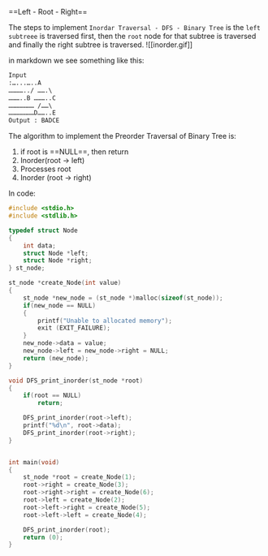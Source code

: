 ==Left - Root - Right==

The steps to implement `Inordar Traversal - DFS - Binary Tree` is the `left subtreee` is traversed first, then the `root` node for that subtree is traversed and finally the right subtree is traversed.
![[inorder.gif]]

in markdown we see something like this:

```md
Input
:…...…..A  
…………../ …….\  
………..B ………..C  
………………… /……\  
…………………D……..E  
Output : BADCE

```

The algorithm to implement the Preorder Traversal of Binary Tree
is:
1. if root is ==NULL==, then return
2. Inorder(root -> left)
3. Processes root
4. Inorder (root -> right)

In code:

```c
#include <stdio.h>
#include <stdlib.h>

typedef struct Node
{
	int data;
	struct Node *left;
	struct Node *right;
} st_node;

st_node *create_Node(int value)
{
	st_node *new_node = (st_node *)malloc(sizeof(st_node));
	if(new_node == NULL)
	{
		printf("Unable to allocated memory");
		exit (EXIT_FAILURE);
	}
	new_node->data = value;
	new_node->left = new_node->right = NULL;
	return (new_node);
}

void DFS_print_inorder(st_node *root)
{
	if(root == NULL)
		return;

	DFS_print_inorder(root->left);
	printf("%d\n", root->data);
	DFS_print_inorder(root->right);
}


int main(void)
{
	st_node *root = create_Node(1);
	root->right = create_Node(3);
	root->right->right = create_Node(6);
	root->left = create_Node(2);
	root->left->right = create_Node(5);
	root->left->left = create_Node(4);

	DFS_print_inorder(root);
	return (0);
}
```
